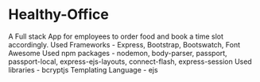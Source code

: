 # Healthy-Office
A Full stack App for employees to order food and book a time slot accordingly.
Used Frameworks - Express, Bootstrap, Bootswatch, Font Awesome
Used npm packages - nodemon, body-parser, passport, passport-local, express-ejs-layouts, connect-flash, express-session
Used libraries - bcryptjs
Templating Language - ejs